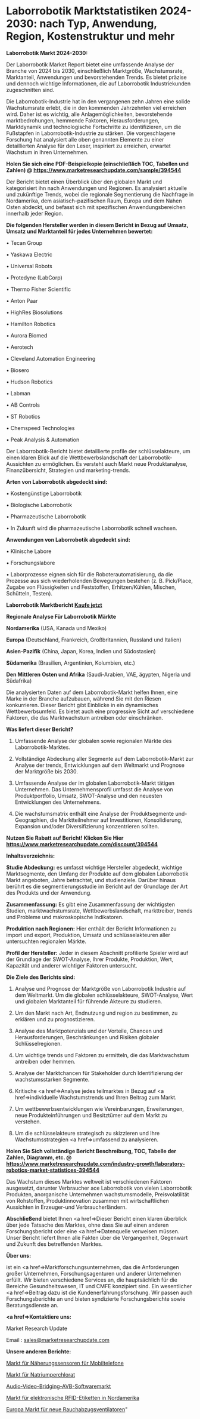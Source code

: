 # Laborrobotik Marktstatistiken 2024-2030: nach Typ, Anwendung, Region, Kostenstruktur und mehr

<strong>Laborrobotik Markt 2024-2030:</strong>

Der Laborrobotik Market Report bietet eine umfassende Analyse der Branche von 2024 bis 2030, einschließlich Marktgröße, Wachstumsrate, Marktanteil, Anwendungen und bevorstehenden Trends. Es bietet präzise und dennoch wichtige Informationen, die auf Laborrobotik Industriekunden zugeschnitten sind.

Die Laborrobotik-Industrie hat in den vergangenen zehn Jahren eine solide Wachstumsrate erlebt, die in den kommenden Jahrzehnten viel erreichen wird. Daher ist es wichtig, alle Anlagemöglichkeiten, bevorstehende marktbedrohungen, hemmende Faktoren, Herausforderungen, Marktdynamik und technologische Fortschritte zu identifizieren, um die Fußstapfen in Laborrobotik-Industrie zu stärken. Die vorgeschlagene Forschung hat analysiert alle oben genannten Elemente zu einer detaillierten Analyse für den Leser, inspiriert zu erreichen, erwartet Wachstum in Ihren Unternehmen.

<strong>Holen Sie sich eine PDF-Beispielkopie (einschließlich TOC, Tabellen und Zahlen) @
</strong><strong><a href=https://www.marketresearchupdate.com/sample/394544><strong>https://www.marketresearchupdate.com/sample/394544</u></font></a></strong></strong>

Der Bericht bietet einen Überblick über den globalen Markt und kategorisiert ihn nach Anwendungen und Regionen. Es analysiert aktuelle und zukünftige Trends, wobei die regionale Segmentierung die Nachfrage in Nordamerika, dem asiatisch-pazifischen Raum, Europa und dem Nahen Osten abdeckt, und befasst sich mit spezifischen Anwendungsbereichen innerhalb jeder Region.

<strong>Die folgenden Hersteller werden in diesem Bericht in Bezug auf Umsatz, Umsatz und Marktanteil für jedes Unternehmen bewertet:</strong>

• Tecan Group

• Yaskawa Electric

• Universal Robots

• Protedyne (LabCorp)

• Thermo Fisher Scientific

• Anton Paar

• HighRes Biosolutions

• Hamilton Robotics

• Aurora Biomed

• Aerotech

• Cleveland Automation Engineering

• Biosero

• Hudson Robotics

• Labman

• AB Controls

• ST Robotics

• Chemspeed Technologies

• Peak Analysis & Automation

Der Laborrobotik-Bericht bietet detaillierte profile der schlüsselakteure, um einen klaren Blick auf die Wettbewerbslandschaft der Laborrobotik-Aussichten zu ermöglichen. Es versteht auch Markt neue Produktanalyse, Finanzübersicht, Strategien und marketing-trends.

<strong>Arten von Laborrobotik abgedeckt sind:</strong>

• Kostengünstige Laborrobotik

• Biologische Laborrobotik

• Pharmazeutische Laborrobotik

• In Zukunft wird die pharmazeutische Laborrobotik schnell wachsen.

<strong>Anwendungen von Laborrobotik abgedeckt sind:</strong>

• Klinische Labore

• Forschungslabore

• Laborprozesse eignen sich für die Roboterautomatisierung, da die Prozesse aus sich wiederholenden Bewegungen bestehen (z. B. Pick/Place, Zugabe von Flüssigkeiten und Feststoffen, Erhitzen/Kühlen, Mischen, Schütteln, Testen).

<strong>Laborrobotik Marktbericht <a href=https://www.marketresearchupdate.com/buynow/394544>Kaufe jetzt</a></strong>

<strong>Regionale Analyse Für Laborrobotik Märkte</strong>

<strong>Nordamerika</strong> (USA, Kanada und Mexiko)

<strong>Europa</strong> (Deutschland, Frankreich, Großbritannien, Russland und Italien)

<strong>Asien-Pazifik</strong> (China, Japan, Korea, Indien und Südostasien)

<strong>Südamerika</strong> (Brasilien, Argentinien, Kolumbien, etc.)

<strong>Den Mittleren</strong> <strong>Osten und Afrika</strong> (Saudi-Arabien, VAE, ägypten, Nigeria und Südafrika)

Die analysierten Daten auf dem Laborrobotik-Markt helfen Ihnen, eine Marke in der Branche aufzubauen, während Sie mit den Riesen konkurrieren. Dieser Bericht gibt Einblicke in ein dynamisches Wettbewerbsumfeld. Es bietet auch eine progressive Sicht auf verschiedene Faktoren, die das Marktwachstum antreiben oder einschränken.

<strong>Was liefert dieser Bericht?</strong>

1. Umfassende Analyse der globalen sowie regionalen Märkte des Laborrobotik-Marktes.

2. Vollständige Abdeckung aller Segmente auf dem Laborrobotik-Markt zur Analyse der trends, Entwicklungen auf dem Weltmarkt und Prognose der Marktgröße bis 2030.

3. Umfassende Analyse der im globalen Laborrobotik-Markt tätigen Unternehmen. Das Unternehmensprofil umfasst die Analyse von Produktportfolio, Umsatz, SWOT-Analyse und den neuesten Entwicklungen des Unternehmens.

4. Die wachstumsmatrix enthält eine Analyse der Produktsegmente und-Geographien, die Marktteilnehmer auf Investitionen, Konsolidierung, Expansion und/oder Diversifizierung konzentrieren sollten.

<strong>Nutzen Sie Rabatt auf Bericht! Klicken Sie Hier
</strong><strong><a href=https://www.marketresearchupdate.com/discount/394544>https://www.marketresearchupdate.com/discount/394544</b></u></font></strong></a>

<strong>Inhaltsverzeichnis:</strong>

<strong>Studie Abdeckung:</strong> es umfasst wichtige Hersteller abgedeckt, wichtige Marktsegmente, den Umfang der Produkte auf dem globalen Laborrobotik Markt angeboten, Jahre betrachtet, und studienziele. Darüber hinaus berührt es die segmentierungsstudie im Bericht auf der Grundlage der Art des Produkts und der Anwendung.

<strong>Zusammenfassung:</strong> Es gibt eine Zusammenfassung der wichtigsten Studien, marktwachstumsrate, Wettbewerbslandschaft, markttreiber, trends und Probleme und makroskopische Indikatoren.

<strong>Produktion nach Regionen:</strong> Hier enthält der Bericht Informationen zu import und export, Produktion, Umsatz und schlüsselakteuren aller untersuchten regionalen Märkte.

<strong>Profil der Hersteller:</strong> Jeder in diesem Abschnitt profilierte Spieler wird auf der Grundlage der SWOT-Analyse, Ihrer Produkte, Produktion, Wert, Kapazität und anderer wichtiger Faktoren untersucht.

<strong>Die Ziele des Berichts sind:</strong>

1) Analyse und Prognose der Marktgröße von Laborrobotik Industrie auf dem Weltmarkt.
Um die globalen schlüsselakteure, SWOT-Analyse, Wert und globalen Marktanteil für führende Akteure zu studieren.

2) Um den Markt nach Art, Endnutzung und region zu bestimmen, zu erklären und zu prognostizieren.

3) Analyse des Marktpotenzials und der Vorteile, Chancen und Herausforderungen, Beschränkungen und Risiken globaler Schlüsselregionen.

4) Um wichtige trends und Faktoren zu ermitteln, die das Marktwachstum antreiben oder hemmen.

5) Analyse der Marktchancen für Stakeholder durch Identifizierung der wachstumsstarken Segmente.

6) Kritische <a href=>Analyse</a> jedes teilmarktes in Bezug auf <a href=>individuelle</a> Wachstumstrends und Ihren Beitrag zum Markt.

7) Um wettbewerbsentwicklungen wie Vereinbarungen, Erweiterungen, neue Produkteinführungen und Besitztümer auf dem Markt zu verstehen.

8) Um die schlüsselakteure strategisch zu skizzieren und Ihre Wachstumsstrategien <a href=>umfassend</a> zu analysieren.

<strong>Holen Sie Sich vollständige Bericht Beschreibung, TOC, Tabelle der Zahlen, Diagramm, etc. @ </strong><strong><a href=https://www.marketresearchupdate.com/industry-growth/laboratory-robotics-market-statistices-394544>https://www.marketresearchupdate.com/industry-growth/laboratory-robotics-market-statistices-394544</a></font></strong>

Das Wachstum dieses Marktes weltweit ist verschiedenen Faktoren ausgesetzt, darunter Verbraucher ace Laborrobotik von vielen Laborrobotik Produkten, anorganische Unternehmen wachstumsmodelle, Preisvolatilität von Rohstoffen, Produktinnovation zusammen mit wirtschaftlichen Aussichten in Erzeuger-und Verbraucherländern.

<strong>Abschließend</strong> bietet Ihnen <a href=>Dieser</a> Bericht einen klaren überblick über jede Tatsache des Marktes, ohne dass Sie auf einen anderen Forschungsbericht oder eine <a href=>Datenquelle</a> verweisen müssen. Unser Bericht liefert Ihnen alle Fakten über die Vergangenheit, Gegenwart und Zukunft des betreffenden Marktes.

<strong>Über uns:</strong>

 ist ein <a href=>Marktfors</a>chungsunternehmen, das die Anforderungen großer Unternehmen, Forschungsagenturen und anderer Unternehmen erfüllt. Wir bieten verschiedene Services an, die hauptsächlich für die Bereiche Gesundheitswesen, IT und CMFE konzipiert sind. Ein wesentlicher <a href=>Beitrag</a> dazu ist die Kundenerfahrungsforschung. Wir passen auch Forschungsberichte an und bieten syndizierte Forschungsberichte sowie Beratungsdienste an.

<strong><a href=>Kontaktiere uns:</a></strong>

Market Research Update

Email : sales@marketresearchupdate.com

<strong>Unsere anderen Berichte:</strong>

<a href=https://www.linkedin.com/pulse/handset-proximity-sensor-market-2023-trends-new-research>Markt für Näherungssensoren für Mobiltelefone</a>

<a href=https://www.linkedin.com/pulse/sodium-perchlorate-market-2023-remarking-enormous-growth>Markt für Natriumperchlorat</a>

<a href=https://www.linkedin.com/pulse/audio-video-bridging-avb-software-market-2023>Audio-Video-Bridging-AVB-Softwaremarkt</a>

<a href=https://www.linkedin.com/pulse/north-america-rfid-electronic-labelmarket-see>Markt für elektronische RFID-Etiketten in Nordamerika</a>

<a href=https://www.linkedin.com/pulse/europe-new-smoke-extractor-exhaust-fan-market-current>Europa Markt für neue Rauchabzugsventilatoren</a>"

